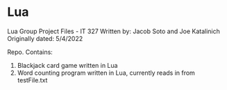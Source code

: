 # Lua
Lua Group Project Files - IT 327
Written by: Jacob Soto and Joe Katalinich
Originally dated: 5/4/2022

Repo. Contains:
  1) Blackjack card game written in Lua
  2) Word counting program written in Lua, currently reads in from testFile.txt
